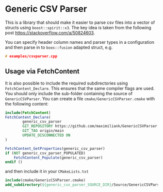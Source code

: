 Generic CSV Parser
==================

This is a library that should make it easier to parse csv files into a vector of structs using `boost::spirit::x3`. The
key idea is taken from the following post https://stackoverflow.com/a/50824603.

You can specify header column names and parser types in a configuration and then parse in to `boos::fusion` adapted
struct, e.g.

```c++
# examples/csvparser.cpp
```

Usage via FetchContent
----------------------

It is also possible to include the required subdirectories using `FetchContent_Declare`. This ensures that the same
compiler flags are used.
You should only include the sub-folder containing the source of `GenericCSVParser`.
You can create a file `cmake/GenericCSVParser.cmake` with the following content:

```cmake
include(FetchContent)
FetchContent_Declare(
        generic_csv_parser
        GIT_REPOSITORY https://github.com/maximiliank/GenericCSVParser.git
        GIT_TAG origin/main
        UPDATE_DISCONNECTED ON
)

FetchContent_GetProperties(generic_csv_parser)
if (NOT generic_csv_parser_POPULATED)
    FetchContent_Populate(generic_csv_parser)
endif ()
```

and then include it in your `CMakeLists.txt`

```cmake
include(cmake/GenericCSVParser.cmake)
add_subdirectory(${generic_csv_parser_SOURCE_DIR}/Source/GenericCSVParser ${generic_csv_parser_BINARY_DIR}_GenericCSVParser)
```
